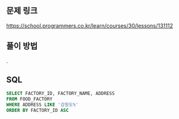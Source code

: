 ## 문제 링크
https://school.programmers.co.kr/learn/courses/30/lessons/131112

## 풀이 방법
.

## SQL
```sql
SELECT FACTORY_ID, FACTORY_NAME, ADDRESS
FROM FOOD_FACTORY
WHERE ADDRESS LIKE '강원도%'
ORDER BY FACTORY_ID ASC
```